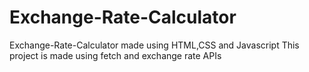 # Exchange-Rate-Calculator
Exchange-Rate-Calculator made using HTML,CSS and Javascript
This project is made using fetch and exchange rate APIs
